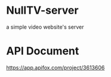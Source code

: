 # NullTV-server
a simple video website's server

# API Document
https://app.apifox.com/project/3613606
